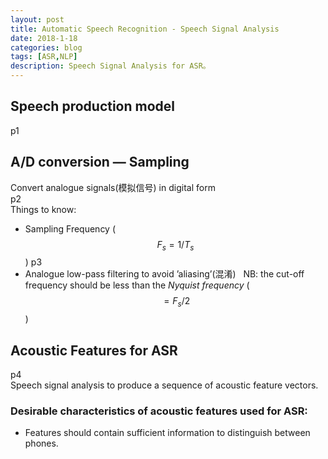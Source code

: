 ```yaml
---
layout: post
title: Automatic Speech Recognition - Speech Signal Analysis
date: 2018-1-18
categories: blog
tags: [ASR,NLP]
description: Speech Signal Analysis for ASR。
---  
```


## Speech production model  
p1  
## A/D conversion — Sampling  
Convert analogue signals(模拟信号) in digital form  
p2  
Things to know:  
- Sampling Frequency ($$F_s = 1/T_s$$)
p3  
- Analogue low-pass filtering to avoid ’aliasing’(混淆)  
NB: the cut-off frequency should be less than the *Nyquist frequency* ($$= F_s/2$$)  

## Acoustic Features for ASR
p4  
Speech signal analysis to produce a sequence of acoustic feature vectors.  
### Desirable characteristics of acoustic features used for ASR:  
- Features should contain sufficient information to distinguish between phones.  



